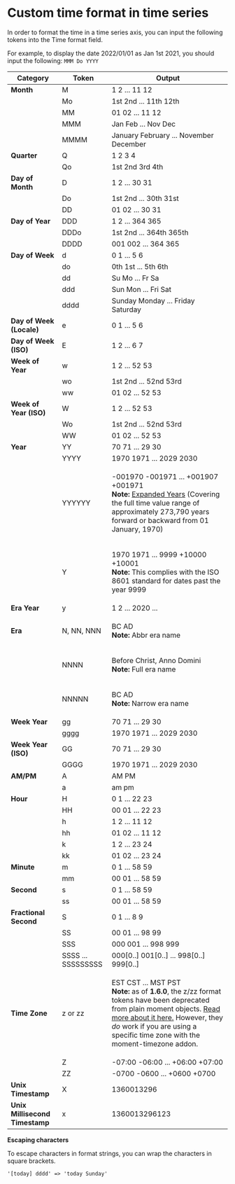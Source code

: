 # Custom time format in time series

In order to format the time in a time series axis, you can input the following tokens into the Time format field.

For example, to display the date 2022/01/01 as Jan 1st 2021, you should input the following: `MMM Do YYYY`

| Category                       | Token              | Output                                                                                                                                                                                                                                                                                                                                     |
| ------------------------------ | ------------------ | ------------------------------------------------------------------------------------------------------------------------------------------------------------------------------------------------------------------------------------------------------------------------------------------------------------------------------------------ |
| **Month**                      | M                  | 1 2 ... 11 12                                                                                                                                                                                                                                                                                                                              |
|                                | Mo                 | 1st 2nd ... 11th 12th                                                                                                                                                                                                                                                                                                                      |
|                                | MM                 | 01 02 ... 11 12                                                                                                                                                                                                                                                                                                                            |
|                                | MMM                | Jan Feb ... Nov Dec                                                                                                                                                                                                                                                                                                                        |
|                                | MMMM               | January February ... November December                                                                                                                                                                                                                                                                                                     |
| **Quarter**                    | Q                  | 1 2 3 4                                                                                                                                                                                                                                                                                                                                    |
|                                | Qo                 | 1st 2nd 3rd 4th                                                                                                                                                                                                                                                                                                                            |
| **Day of Month**               | D                  | 1 2 ... 30 31                                                                                                                                                                                                                                                                                                                              |
|                                | Do                 | 1st 2nd ... 30th 31st                                                                                                                                                                                                                                                                                                                      |
|                                | DD                 | 01 02 ... 30 31                                                                                                                                                                                                                                                                                                                            |
| **Day of Year**                | DDD                | 1 2 ... 364 365                                                                                                                                                                                                                                                                                                                            |
|                                | DDDo               | 1st 2nd ... 364th 365th                                                                                                                                                                                                                                                                                                                    |
|                                | DDDD               | 001 002 ... 364 365                                                                                                                                                                                                                                                                                                                        |
| **Day of Week**                | d                  | 0 1 ... 5 6                                                                                                                                                                                                                                                                                                                                |
|                                | do                 | 0th 1st ... 5th 6th                                                                                                                                                                                                                                                                                                                        |
|                                | dd                 | Su Mo ... Fr Sa                                                                                                                                                                                                                                                                                                                            |
|                                | ddd                | Sun Mon ... Fri Sat                                                                                                                                                                                                                                                                                                                        |
|                                | dddd               | Sunday Monday ... Friday Saturday                                                                                                                                                                                                                                                                                                          |
| **Day of Week (Locale)**       | e                  | 0 1 ... 5 6                                                                                                                                                                                                                                                                                                                                |
| **Day of Week (ISO)**          | E                  | 1 2 ... 6 7                                                                                                                                                                                                                                                                                                                                |
| **Week of Year**               | w                  | 1 2 ... 52 53                                                                                                                                                                                                                                                                                                                              |
|                                | wo                 | 1st 2nd ... 52nd 53rd                                                                                                                                                                                                                                                                                                                      |
|                                | ww                 | 01 02 ... 52 53                                                                                                                                                                                                                                                                                                                            |
| **Week of Year (ISO)**         | W                  | 1 2 ... 52 53                                                                                                                                                                                                                                                                                                                              |
|                                | Wo                 | 1st 2nd ... 52nd 53rd                                                                                                                                                                                                                                                                                                                      |
|                                | WW                 | 01 02 ... 52 53                                                                                                                                                                                                                                                                                                                            |
| **Year**                       | YY                 | 70 71 ... 29 30                                                                                                                                                                                                                                                                                                                            |
|                                | YYYY               | 1970 1971 ... 2029 2030                                                                                                                                                                                                                                                                                                                    |
|                                | YYYYYY             | <p>-001970 -001971 ... +001907 +001971<br><strong>Note:</strong> <a href="https://tc39.es/ecma262/#sec-expanded-years">Expanded Years</a> (Covering the full time value range of approximately 273,790 years forward or backward from 01 January, 1970)</p>                                                                                |
|                                | Y                  | <p>1970 1971 ... 9999 +10000 +10001<br><strong>Note:</strong> This complies with the ISO 8601 standard for dates past the year 9999</p>                                                                                                                                                                                                    |
| **Era Year**                   | y                  | 1 2 ... 2020 ...                                                                                                                                                                                                                                                                                                                           |
| **Era**                        | N, NN, NNN         | <p>BC AD<br><strong>Note:</strong> Abbr era name</p>                                                                                                                                                                                                                                                                                       |
|                                | NNNN               | <p>Before Christ, Anno Domini<br><strong>Note:</strong> Full era name</p>                                                                                                                                                                                                                                                                  |
|                                | NNNNN              | <p>BC AD<br><strong>Note:</strong> Narrow era name</p>                                                                                                                                                                                                                                                                                     |
| **Week Year**                  | gg                 | 70 71 ... 29 30                                                                                                                                                                                                                                                                                                                            |
|                                | gggg               | 1970 1971 ... 2029 2030                                                                                                                                                                                                                                                                                                                    |
| **Week Year (ISO)**            | GG                 | 70 71 ... 29 30                                                                                                                                                                                                                                                                                                                            |
|                                | GGGG               | 1970 1971 ... 2029 2030                                                                                                                                                                                                                                                                                                                    |
| **AM/PM**                      | A                  | AM PM                                                                                                                                                                                                                                                                                                                                      |
|                                | a                  | am pm                                                                                                                                                                                                                                                                                                                                      |
| **Hour**                       | H                  | 0 1 ... 22 23                                                                                                                                                                                                                                                                                                                              |
|                                | HH                 | 00 01 ... 22 23                                                                                                                                                                                                                                                                                                                            |
|                                | h                  | 1 2 ... 11 12                                                                                                                                                                                                                                                                                                                              |
|                                | hh                 | 01 02 ... 11 12                                                                                                                                                                                                                                                                                                                            |
|                                | k                  | 1 2 ... 23 24                                                                                                                                                                                                                                                                                                                              |
|                                | kk                 | 01 02 ... 23 24                                                                                                                                                                                                                                                                                                                            |
| **Minute**                     | m                  | 0 1 ... 58 59                                                                                                                                                                                                                                                                                                                              |
|                                | mm                 | 00 01 ... 58 59                                                                                                                                                                                                                                                                                                                            |
| **Second**                     | s                  | 0 1 ... 58 59                                                                                                                                                                                                                                                                                                                              |
|                                | ss                 | 00 01 ... 58 59                                                                                                                                                                                                                                                                                                                            |
| **Fractional Second**          | S                  | 0 1 ... 8 9                                                                                                                                                                                                                                                                                                                                |
|                                | SS                 | 00 01 ... 98 99                                                                                                                                                                                                                                                                                                                            |
|                                | SSS                | 000 001 ... 998 999                                                                                                                                                                                                                                                                                                                        |
|                                | SSSS ... SSSSSSSSS | 000\[0..] 001\[0..] ... 998\[0..] 999\[0..]                                                                                                                                                                                                                                                                                                |
| **Time Zone**                  | z or zz            | <p>EST CST ... MST PST<br><strong>Note:</strong> as of <strong>1.6.0</strong>, the z/zz format tokens have been deprecated from plain moment objects. <a href="https://github.com/moment/moment/issues/162">Read more about it here.</a> However, they *do* work if you are using a specific time zone with the moment-timezone addon.</p> |
|                                | Z                  | -07:00 -06:00 ... +06:00 +07:00                                                                                                                                                                                                                                                                                                            |
|                                | ZZ                 | -0700 -0600 ... +0600 +0700                                                                                                                                                                                                                                                                                                                |
| **Unix Timestamp**             | X                  | 1360013296                                                                                                                                                                                                                                                                                                                                 |
| **Unix Millisecond Timestamp** | x                  | 1360013296123                                                                                                                                                                                                                                                                                                                              |

**Escaping characters**

To escape characters in format strings, you can wrap the characters in square brackets.

```
'[today] dddd' => 'today Sunday'
```

